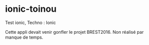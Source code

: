 # ionic-toinou
Test ionic,
Techno : Ionic

Cette appli devait venir gonfler le projet BREST2016. Non réalisé par manque de temps.
